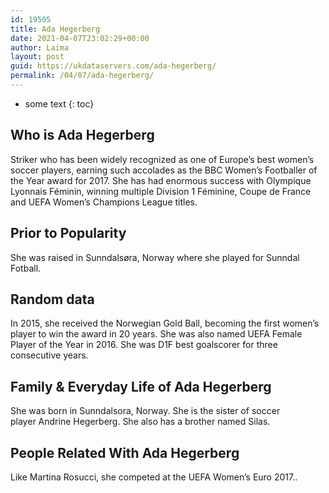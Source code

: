 ```yaml
---
id: 19505
title: Ada Hegerberg
date: 2021-04-07T23:02:29+00:00
author: Laima
layout: post
guid: https://ukdataservers.com/ada-hegerberg/
permalink: /04/07/ada-hegerberg/
---
```


* some text
{: toc}


## Who is Ada Hegerberg
                  
                  
                  
Striker who has been widely recognized as one of Europe&#8217;s best women&#8217;s soccer players, earning such accolades as the BBC Women&#8217;s Footballer of the Year award for 2017. She has had enormous success with Olympique Lyonnais Féminin, winning multiple Division 1 Féminine, Coupe de France and UEFA Women&#8217;s Champions League titles. 
                  
              
            
              
            
                
                
                
## Prior to Popularity
                  
                  
                  
She was raised in Sunndalsøra, Norway where she played for Sunndal Fotball.
                  
              
            
              
            
                
                
                
## Random data
                  
                  
                  
In 2015, she received the Norwegian Gold Ball, becoming the first women&#8217;s player to win the award in 20 years. She was also named UEFA Female Player of the Year in 2016. She was D1F best goalscorer for three consecutive years.
                  
              
            
              
            
                
                
                
## Family & Everyday Life of Ada Hegerberg
                  
                  
                  
She was born in Sunndalsora, Norway. She is the sister of soccer player Andrine Hegerberg. She also has a brother named Silas. 
                  
              
            
              
            
                
                
                
## People Related With Ada Hegerberg
                  
                  
                  
Like Martina Rosucci, she competed at the UEFA Women&#8217;s Euro 2017..
                  
              
            
              
            
                
              
            
              
              
            
            
              
            
          
          
          